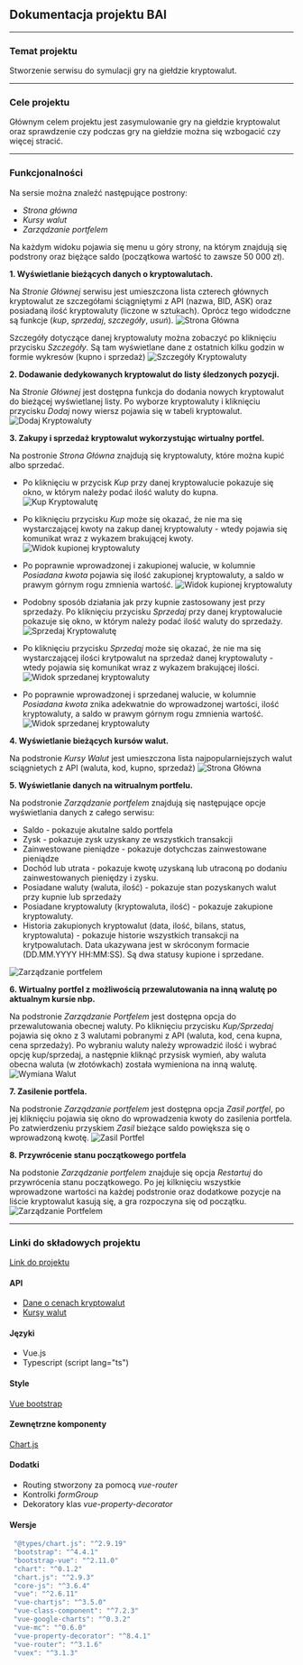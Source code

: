 ## Dokumentacja projektu BAI

***

### Temat projektu
Stworzenie serwisu do symulacji gry na giełdzie kryptowalut.

***

### Cele projektu
Głównym celem projektu jest zasymulowanie gry na giełdzie kryptowalut oraz sprawdzenie czy podczas gry na giełdzie można się wzbogacić czy więcej stracić.

***

### Funkcjonalności
Na sersie można znaleźć następujące postrony:
* *Strona główna*
* *Kursy walut*
* *Zarządzanie portfelem*

Na każdym widoku pojawia się menu u góry strony, na którym znajdują się podstrony oraz biężące saldo (początkowa wartość to zawsze 50 000 zł).

**1. Wyświetlanie bieżących danych o kryptowalutach.**

Na *Stronie Głównej* serwisu jest umieszczona lista czterech głównych kryptowalut ze szczegółami ściągniętymi z API (nazwa, BID, ASK) oraz posiadaną ilość kryptowaluty (liczone w sztukach). Oprócz tego widodczne są funkcje (*kup*, *sprzedaj*, *szczegóły*, *usuń*).
![Strona Główna](screens/StronaGłówna1.png)

Szczegóły dotyczące danej kryptowaluty można zobaczyć po kliknięciu przycisku *Szczegóły*. Są tam wyświetlane dane z ostatnich kilku godzin w formie wykresów (kupno i sprzedaż)
![Szczegóły Kryptowaluty](screens/SzczegolyKrypto.png)

**2. Dodawanie dedykowanych kryptowalut do listy śledzonych pozycji.**

Na *Stronie Głównej* jest dostępna funkcja do dodania nowych kryptowalut do bieżącej wyświetlanej listy. Po wyborze kryptowaluty i kliknięciu przycisku *Dodaj* nowy wiersz pojawia się w tabeli kryptowalut.
![Dodaj Kryptowaluty](screens/DodaneKryptowaluty.png)

**3. Zakupy i sprzedaż kryptowalut wykorzystując wirtualny portfel.**

Na postronie *Strona Główna* znajdują się kryptowaluty, które można kupić albo sprzedać.
* Po kliknięciu w przycisk *Kup* przy danej kryptowalucie pokazuje się okno, w którym należy podać ilość waluty do kupna.
![Kup Kryptowalutę](screens/KupKrypto1.png)

* Po kliknięciu przycisku *Kup* może się okazać, że nie ma się wystarczającej kwoty na zakup danej kryptowaluty - wtedy pojawia się komunikat wraz z wykazem brakującej kwoty.
![Widok kupionej kryptowaluty](screens/Komunikat.png)

* Po poprawnie wprowadzonej i zakupionej walucie, w kolumnie *Posiadana kwota* pojawia się ilość zakupionej kryptowaluty, a saldo w prawym górnym rogu zmnienia wartość.
![Widok kupionej kryptowaluty](screens/KupKrypto2.png)

* Podobny sposób działania jak przy kupnie zastosowany jest przy sprzedaży. Po kliknięciu przycisku *Sprzedaj* przy danej kryptowalucie pokazuje się okno, w którym należy podać ilość waluty do sprzedaży.
![Sprzedaj Kryptowalutę](screens/SprzedajKrypto1.png)

* Po kliknięciu przycisku *Sprzedaj* może się okazać, że nie ma się wystarczającej ilości krytpowalut na sprzedaż danej kryptowaluty - wtedy pojawia się komunikat wraz z wykazem brakującej ilości.
![Widok sprzedanej kryptowaluty](screens/komunikatSprzedaz.png)

* Po poprawnie wprowadzonej i sprzedanej walucie, w kolumnie *Posiadana kwota* znika adekwatnie do wprowadzonej wartości, ilość kryptowaluty, a saldo w prawym górnym rogu zmnienia wartość.
![Widok sprzedanej kryptowaluty](screens/SprzedajKrypto2.png)

**4. Wyświetlanie bieżących kursów walut.**

Na podstronie *Kursy Walut* jest umieszczona lista najpopularniejszych walut sciągnietych z API (waluta, kod, kupno, sprzedaż)
![Strona Główna](screens/KursyWalut.png)

**5. Wyświetlanie danych na witrualnym portfelu.**

Na podstronie *Zarządzanie portfelem* znajdują się następujące opcje wyświetlania danych z całego serwisu:
* Saldo - pokazuje akutalne saldo portfela
* Zysk - pokazuje zysk uzyskany ze wszystkich transakcji
* Zainwestowane pieniądze - pokazuje dotychczas zainwestowane pieniądze
* Dochód lub utrata - pokazuje kwotę uzyskaną lub utraconą po dodaniu zainwestowanych pieniędzy i zysku.
* Posiadane waluty (waluta, ilość) - pokazuje stan pozyskanych walut przy kupnie lub sprzedaży
* Posiadane kryptowaluty (kryptowaluta, ilość) - pokazuje zakupione kryptowaluty.
* Historia zakupionych kryptowalut (data, ilość, bilans, status, kryptowaluta) - pokazuje historie wszystkich transakcji na krytpowalutach. Data ukazywana jest w skróconym formacie (DD.MM.YYYY HH:MM:SS). Są dwa statusy kupione i sprzedane.

![Zarządzanie portfelem](screens/ZarządzaniePortfelem.png)

**6. Wirtualny portfel z możliwością przewalutowania na inną walutę po aktualnym kursie nbp.**

Na podstronie *Zarządzanie Portfelem* jest dostępna opcja do przewalutowania obecnej waluty. Po kliknięciu przycisku *Kup/Sprzedaj* pojawia się okno z 3 walutami pobranymi z API (waluta, kod, cena kupna, cena sprzedaży). Po wybraniu waluty należy wprowadzić ilość i wybrać opcję kup/sprzedaj, a następnie kliknąć przysisk wymień, aby waluta obecna waluta (w złotówkach) została wymieniona na inną walutę.
![Wymiana Walut](screens/WymianaWalut.png)

**7. Zasilenie portfela.**

Na podstronie *Zarządzanie portfelem* jest dostępna opcja *Zasil portfel*, po jej kliknięciu pojawia się okno do wprowadzenia kwoty do zasilenia portfela. Po zatwierdzeniu przyskiem *Zasil* bieżące saldo powiększa się o wprowadzoną kwotę.
![Zasil Portfel](screens/ZasilPortfel.png)

**8. Przywrócenie stanu początkowego portfela**

Na podstonie *Zarządzanie portfelem* znajduje się opcja *Restartuj*  do przywrócenia stanu początkowego. Po jej kilknięciu wszystkie wprowadzone wartości na każdej podstronie oraz dodatkowe pozycje na liście kryptowalut kasują się, a gra rozpoczyna się od początku. 
![Zarządzanie Portfelem](screens/Restartuj.png)

***

### Linki do składowych projektu
[Link do projektu](https://monikasajbura.github.io/BAI_projekt/)

#### API
* [Dane o cenach kryptowalut](https://bitbay.net/pl/api-publiczne)
* [Kursy walut](http://api.nbp.pl/)

#### Języki
* Vue.js
* Typescript (script lang="ts")

#### Style
[Vue bootstrap](https://bootstrap-vue.org/docs)

#### Zewnętrzne komponenty
[Chart.js](https://www.chartjs.org/)

#### Dodatki
* Routing stworzony za pomocą *vue-router*
* Kontrolki *formGroup*
* Dekoratory klas *vue-property-decorator*

#### Wersje
```javascript
 "@types/chart.js": "^2.9.19"
 "bootstrap": "^4.4.1"
 "bootstrap-vue": "^2.11.0"
 "chart": "^0.1.2"
 "chart.js": "^2.9.3"
 "core-js": "^3.6.4"
 "vue": "^2.6.11"
 "vue-chartjs": "^3.5.0"
 "vue-class-component": "^7.2.3"
 "vue-google-charts": "^0.3.2"
 "vue-mc": "^0.6.0"
 "vue-property-decorator": "^8.4.1"
 "vue-router": "^3.1.6"
 "vuex": "^3.1.3"
```
